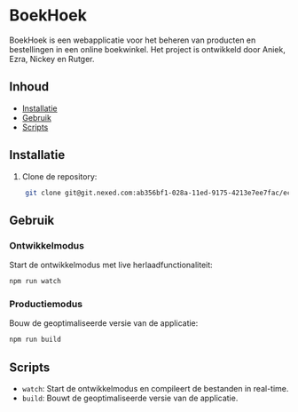 # BoekHoek

BoekHoek is een webapplicatie voor het beheren van producten en bestellingen in een online boekwinkel. Het project is ontwikkeld door Aniek, Ezra, Nickey en Rutger.

## Inhoud

- [Installatie](#installatie)
- [Gebruik](#gebruik)
- [Scripts](#scripts)

## Installatie

1. Clone de repository:
```sh
    git clone git@git.nexed.com:ab356bf1-028a-11ed-9175-4213e7ee7fac/ecc121b9-9e78-47dc-b62f-616c2be7c2ae/
```

## Gebruik

### Ontwikkelmodus

Start de ontwikkelmodus met live herlaadfunctionaliteit:
```sh
npm run watch
```

### Productiemodus

Bouw de geoptimaliseerde versie van de applicatie:
```sh
npm run build
```

## Scripts

- `watch`: Start de ontwikkelmodus en compileert de bestanden in real-time.
- `build`: Bouwt de geoptimaliseerde versie van de applicatie.
